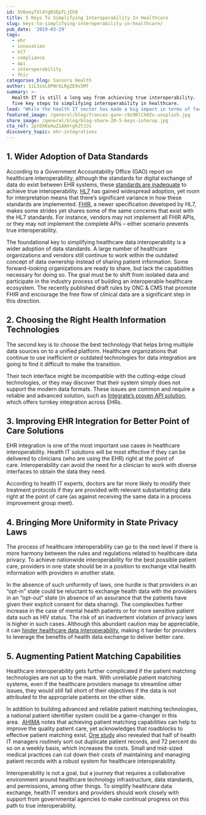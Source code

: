 ```yaml
---
id: 5V6eoyTXl4YgN3EpTLjEh8
title: 5 Keys To Simplifying Interoperability In Healthcare
slug: keys-to-simplifying-interoperability-in-healthcare/
pub_date: '2019-03-29'
tags:
  - ehr
  - innovation
  - hl7
  - compliance
  - api
  - interoperability
  - fhir
categories_blog: Sansoro Health
author: 1iL3zeL6PWrbLRgZE9x5Mf
summary: >-
  Health IT is still a long way from achieving true interoperability.  Here are
  five key steps to simplifying interoperability in healthcare.
lead: "While the health IT sector has made a big impact in terms of facilitating cooperation between electronic health records (EHRs), it still has a way to go with regard to simplifying healthcare interoperability. A [research study](https://www.healthaffairs.org/doi/pdf/10.1377/hlthaff.2017.0546) showed that only about 30 percent of hospitals have implemented the four basic functions required for interoperability: data gathering, data reception, data distribution, and data integration.\_However, issues still remain even when a healthcare facility is performing reasonably on these four vital metrics.\n\n![5 keys to interop body - stockfresh 7617510 interoperability sizeXS-min](//images.ctfassets.net/189dvqdsjh46/115V013iRqaPRoI3jxtJTv/77d2e890395594e4b120f957f8b51065/5_keys_to_interop_body_-_stockfresh_7617510_interoperability_sizeXS-min.webp)\n\nBelow, we’ll take a look at five keys to simplifying interoperability in healthcare.\n"
featured_image: /general/blog/frances-gunn-c9z9RlCh0Zo-unsplash.jpg
share_image: /general/blog/blog-share-20-5-keys-interop.jpg
cta_ref: 2ptDXKeXwZ1AAVrghZtJJs
discovery_topic: ehr-integrations
---
```


## 1. Wider Adoption of Data Standards ##

According to a Government Accountability Office (GAO) report on healthcare interoperability, although the standards for digital exchange of data do exist between EHR systems, these [standards are inadequate](http://src.bna.com/pn) to achieve true interoperability. [HL7](https://www.sansorohealth.com/hl7-integration-challenges-and-how-to-solve-them/) has gained widespread adoption, yet room for interpretation means that there’s significant variance in how these standards are implemented. [FHIR](https://www.sansorohealth.com/what-is-fhir/), a newer specification developed by HL7, makes some strides yet shares some of the same concerns that exist with the HL7 standards. For instance, vendors may not implement all FHIR APIs, or they may not implement the complete APIs – either scenario prevents true interoperability.

The foundational key to simplifying healthcare data interoperability is a wider adoption of data standards. A large number of healthcare organizations and vendors still continue to work within the outdated concept of data ownership instead of sharing patient information. Some forward-looking organizations are ready to share, but lack the capabilities necessary for doing so. The goal must be to shift from isolated data and participate in the industry process of building an interoperable healthcare ecosystem. The recently published draft rules by ONC & CMS that promote FHIR and encourage the free flow of clinical data are a significant step in this direction.

## 2. Choosing the Right Health Information Technologies ##

The second key is to choose the best technology that helps bring multiple data sources on to a unified platform. Healthcare organizations that continue to use inefficient or outdated technologies for data integration are going to find it difficult to make the transition.

Their tech interface might be incompatible with the cutting-edge cloud technologies, or they may discover that their system simply does not support the modern data formats. These issues are common and require a reliable and advanced solution, such as [Integrate’s proven API solution](https://datica.com/integrate/), which offers turnkey integration across EHRs.

## 3. Improving EHR Integration for Better Point of Care Solutions ##

EHR integration is one of the most important use cases in healthcare interoperability. Health IT solutions will be most effective if they can be delivered to clinicians (who are using the EHR) right at the point of care. Interoperability can avoid the need for a clinician to work with diverse interfaces to obtain the data they need.

According to health IT experts, doctors are far more likely to modify their treatment protocols if they are provided with relevant substantiating data right at the point of care (as against receiving the same data in a process improvement group meet).

## 4. Bringing More Uniformity in State Privacy Laws ##

The process of healthcare interoperability can go to the next level if there is more harmony between the rules and regulations related to healthcare data privacy. To achieve nationwide interoperability for the best possible patient care, providers in one state should be in a position to exchange vital health information with providers in another state.

In the absence of such uniformity of laws, one hurdle is that providers in an “opt-in” state could be reluctant to exchange health data with the providers in an “opt-out” state (in absence of an assurance that the patients have given their explicit consent for data sharing). The complexities further increase in the case of mental health patients or for more sensitive patient data such as HIV status. The risk of an inadvertent violation of privacy laws is higher in such cases. Although this abundant caution may be appreciable, it can [hinder healthcare data interoperability](https://www.hipaajournal.com/healthcare-providers-hiding-behind-hipaa-765/), making it harder for providers to leverage the benefits of health data exchange to deliver better care.

## 5. Augmenting Patient Matching Capabilities ##

Healthcare interoperability gets further complicated if the patient matching technologies are not up to the mark. With unreliable patient matching systems, even if the healthcare providers manage to streamline other issues, they would still fall short of their objectives if the data is not attributed to the appropriate patients on the other side.

In addition to building advanced and reliable patient matching technologies, a national patient identifier system could be a game-changer in this area.  [AHIMA](http://bok.ahima.org/doc?oid=302539#.XI-_PyhKhPY) notes that achieving patient matching capabilities can help to improve the quality patient care, yet acknowledges that roadblocks to effective patient matching exist. [One study](https://journal.ahima.org/2016/01/06/survey-patient-matching-problems-routine-in-healthcare/) also revealed that half of health IT managers routinely sort out duplicate patient records, and 72 percent do so on a weekly basis, which increases the costs. Small and mid-sized medical practices can cut down their costs of maintaining and managing patient records with a robust system for healthcare interoperability.

Interoperability is not a goal, but a journey that requires a collaborative environment around healthcare technology infrastructure, data standards, and permissions, among other things. To simplify healthcare data exchange, health IT vendors and providers should work closely with support from governmental agencies to make continual progress on this path to true interoperability.
  